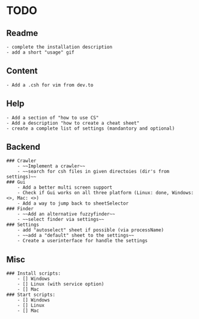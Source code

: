 # TODO
## Readme
    - complete the installation description
    - add a short "usage" gif

## Content
    - Add a .csh for vim from dev.to

## Help
    - Add a section of "how to use CS"
    - Add a description "how to create a cheat sheet"
    - create a complete list of settings (mandantory and optional)

## Backend
    ### Crawler
        - ~~Implement a crawler~~
        - ~~search for csh files in given directoies (dir's from settings)~~
    ### Gui
        - Add a better multi screen support
        - Check if Gui works on all three platform (Linux: done, Windows: <>, Mac: <>)
        - Add a way to jump back to sheetSelector
    ### Finder
        - ~~Add an alternative fuzzyfinder~~
        - ~~select finder via settings~~
    ### Settings
        - add "autoselect" sheet if possible (via processName)
        - ~~add a "default" sheet to the settings~~
        - Create a userinterface for handle the settings

## Misc
    ### Install scripts:
        - [] Windows
        - [] Linux (with service option)
        - [] Mac
    ### Start scripts:
        - [] Windows
        - [] Linux
        - [] Mac
